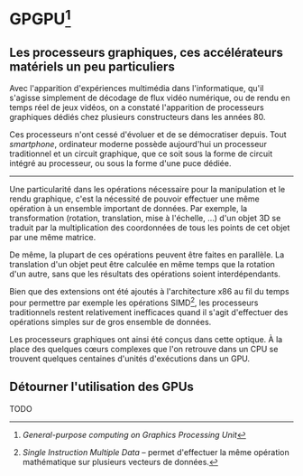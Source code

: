 # GPGPU[^gpgpu]

[^gpgpu]: *General-purpose computing on Graphics Processing Unit*

## Les processeurs graphiques, ces accélérateurs matériels un peu particuliers

Avec l'apparition d'expériences multimédia dans l'informatique, qu'il s'agisse simplement de décodage de flux vidéo numérique, ou de rendu en temps réel de jeux vidéos, on a constaté l'apparition de processeurs graphiques dédiés chez plusieurs constructeurs dans les années 80.

Ces processeurs n'ont cessé d'évoluer et de se démocratiser depuis.
Tout *smartphone*, ordinateur moderne possède aujourd'hui un processeur traditionnel et un circuit graphique, que ce soit sous la forme de circuit intégré au processeur, ou sous la forme d'une puce dédiée.

---

Une particularité dans les opérations nécessaire pour la manipulation et le rendu graphique, c'est la nécessité de pouvoir effectuer une même opération à un ensemble important de données.
Par exemple, la transformation (rotation, translation, mise à l'échelle, …) d'un objet 3D se traduit par la multiplication des coordonnées de tous les points de cet objet par une même matrice.

De même, la plupart de ces opérations peuvent être faites en parallèle.
La translation d'un objet peut être calculée en même temps que la rotation d'un autre, sans que les résultats des opérations soient interdépendants.

Bien que des extensions ont été ajoutés à l'architecture x86 au fil du temps pour permettre par exemple les opérations SIMD[^simd], les processeurs traditionnels restent relativement inefficaces quand il s'agit d'effectuer des opérations simples sur de gros ensemble de données.

[^simd]: *Single Instruction Multiple Data* – permet d'effectuer la même opération mathématique sur plusieurs vecteurs de données.

Les processeurs graphiques ont ainsi été conçus dans cette optique.
À la place des quelques cœurs complexes que l'on retrouve dans un CPU se trouvent quelques centaines d'unités d'exécutions dans un GPU.

## Détourner l'utilisation des GPUs

TODO

